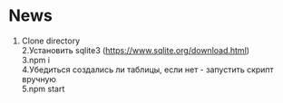 # News
1. Clone directory <br>
2.Установить sqlite3 (https://www.sqlite.org/download.html)<br>
3.npm i<br>
4.Убедиться создались ли таблицы, если нет - запустить скрипт вручную<br>
5.npm start<br>
